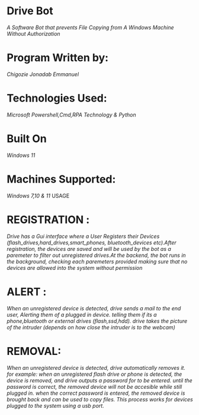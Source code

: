 # Drive Bot

*A Software Bot that prevents File Copying from A Windows Machine Without Authorization*

# Program Written by: 
 *Chigozie Jonadab Emmanuel*

# Technologies Used: 
*Microsoft Powershell,Cmd,RPA Technology & Python*
# Built On  
*Windows 11*

# Machines Supported:
*Windows 7,10 & 11*
                                                  USAGE
# REGISTRATION :   
*Drive has a Gui interface where a User Registers their Devices (flash_drives,hard_drives,smart_phones, bluetooth_devices etc).After registration, the devices are saved and will be used by the bot as a paremeter to filter out unregistered drives.At the backend, the bot runs in the background, checking each paremeters provided making sure that no devices are allowed into the system without permission*

# ALERT : 
*When an unregistered device is detected, drive sends a mail to the end user, Alerting them of a plugged in device. telling them if its a phone,bluetooth or external drives (flash,ssd,hdd).  drive takes the picture of the intruder (depends on how close the intruder is to the webcam)*

# REMOVAL: 
*When an unregistered device is detected, drive automatically removes it. for example: when an unregistered flash drive or phone is detected, the device is removed, and drive outputs a password for to be entered. until the password is correct, the removed device will not be accesible while still plugged in. when the correct password is entered, the removed device is brought back and can be used to copy files. This process works for devices plugged to the system using a usb port.*

